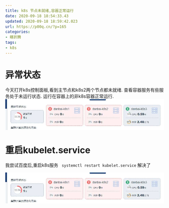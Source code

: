 ```yaml
---
title: k8s 节点未就绪,容器正常运行
date: 2020-09-18 18:54:33.43
updated: 2020-09-18 18:59:42.023
url: https://p00q.cn/?p=165
categories: 
- 瞎折腾
tags: 
- k8s
---
```


# 异常状态
今天打开k8s控制面板,看到主节点和k8s2两个节点都未就绪.
查看容器服务有些服务处于未运行状态.
运行在容器上的非k8s容器正常运行.
![image](../res/img/165-1.jpeg)

# 重启kubelet.service
我尝试百度后,重启k8s服务
` systemctl restart kubelet.service` 解决了

![image.png](../res/img/165-1.jpeg)